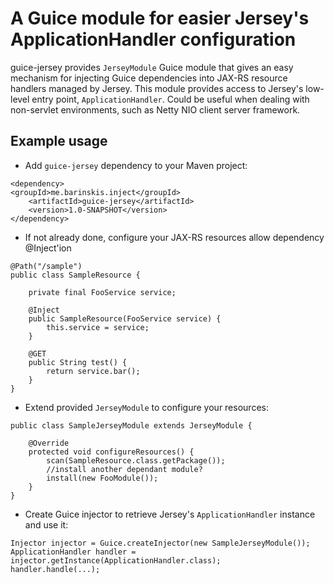 A Guice module for easier Jersey's ApplicationHandler configuration
====================

guice-jersey provides `JerseyModule` Guice module that gives an easy mechanism for injecting Guice dependencies into JAX-RS resource handlers managed by Jersey.
This module provides access to Jersey's low-level entry point, `ApplicationHandler`. Could be useful when dealing with non-servlet environments, such as Netty NIO client server framework.

Example usage
---------------------

* Add `guice-jersey` dependency to your Maven project:
``````
<dependency>
<groupId>me.barinskis.inject</groupId>
    <artifactId>guice-jersey</artifactId>
    <version>1.0-SNAPSHOT</version>
</dependency>
``````

* If not already done, configure your JAX-RS resources allow dependency @Inject'ion
`````
@Path("/sample")
public class SampleResource {

    private final FooService service;
    
    @Inject
    public SampleResource(FooService service) {
        this.service = service;
    }

    @GET
    public String test() {
        return service.bar();
    }
}
`````

* Extend provided `JerseyModule` to configure your resources:
`````
public class SampleJerseyModule extends JerseyModule {
    
    @Override
    protected void configureResources() {
        scan(SampleResource.class.getPackage());
        //install another dependant module?
        install(new FooModule());
    }
}
`````

* Create Guice injector to retrieve Jersey's `ApplicationHandler` instance and use it:
``````
Injector injector = Guice.createInjector(new SampleJerseyModule());
ApplicationHandler handler = injector.getInstance(ApplicationHandler.class);
handler.handle(...);
``````